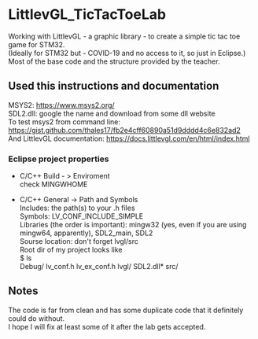 # LittlevGL_TicTacToeLab
Working with LittlevGL - a graphic library - to create a simple tic tac toe game for STM32.  
(Ideally for STM32 but - COVID-19 and no access to it, so just in Eclipse.)  
Most of the base code and the structure provided by the teacher.

## Used this instructions and documentation

MSYS2: https://www.msys2.org/  
SDL2.dll: google the name and download from some dll website  
To test msys2 from command line: https://gist.github.com/thales17/fb2e4cff60890a51d9dddd4c6e832ad2  
And LittlevGL documentation: https://docs.littlevgl.com/en/html/index.html  

### Eclipse project properties

- C/C++ Build - > Enviroment  
check MINGWHOME

- C/C++ General -> Path and Symbols  
Includes: the path(s) to your .h files  
Symbols: LV_CONF_INCLUDE_SIMPLE  
Libraries (the order is important): mingw32 (yes, even if you are using mingw64, apparently), SDL2_main, SDL2  
Sourse location: don't forget lvgl/src  
Root dir of my project looks like  
$ ls  
Debug/  lv_conf.h  lv_ex_conf.h  lvgl/  SDL2.dll*  src/  

## Notes
The code is far from clean and has some duplicate code that it definitely could do without.   
I hope I will fix at least some of it after the lab gets accepted.
